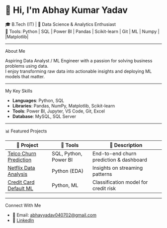 # 👋 Hi, I'm Abhay Kumar Yadav

🎓 B.Tech (IT) | 🎯 Data Science & Analytics Enthusiast  
🔧 Tools: Python | SQL | Power BI | Pandas | Scikit-learn | Git  | ML | Numpy | |Matplotlib|

---

 About Me

Aspiring Data Analyst / ML Engineer with a passion for solving business problems using data.  
I enjoy transforming raw data into actionable insights and deploying ML models that matter.

---

My Key Skills

- **Languages**: Python, SQL  
- **Libraries**: Pandas, NumPy, Matplotlib, Scikit-learn  
- **Tools**: Power BI, Jupyter, VS Code, Git, Excel  
- **Database**: MySQL, SQL Server

---

📊 Featured Projects

| 🔗 Project | 🔧 Tools | 📄 Description |
|-----------|----------|----------------|
| [Telco Churn Prediction](https://github.com/abhayadav708/telco-churn-prediction) | SQL, Python, Power BI | End-to-end churn prediction & dashboard |
| [Netflix Data Analysis](https://github.com/abhayadav708/Netflix-Data-Analysis) | Python (EDA) | Insights on streaming patterns |
| [Credit Card Default ML](https://github.com/abhayadav708/Credit-Card-Default-Prediction) | Python, ML | Classification model for credit risk |

---

Connect With Me

- 📧 Email: abhayyadav040702@gmail.com  
- 💼 [LinkedIn]([https://linkedin.com/in/your-link-here](https://www.linkedin.com/in/abhay-kumar-yadav?utm_source=share&utm_campaign=share_via&utm_content=profile&utm_medium=android_app))  




